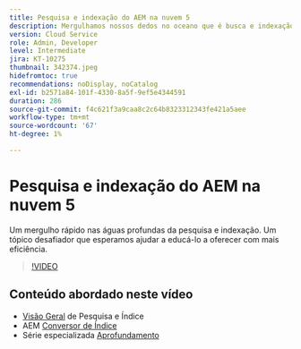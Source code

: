 ```yaml
---
title: Pesquisa e indexação do AEM na nuvem 5
description: Mergulhamos nossos dedos no oceano que é busca e indexação
version: Cloud Service
role: Admin, Developer
level: Intermediate
jira: KT-10275
thumbnail: 342374.jpeg
hidefromtoc: true
recommendations: noDisplay, noCatalog
exl-id: b2571a84-101f-4330-8a5f-9ef5e4344591
duration: 286
source-git-commit: f4c621f3a9caa8c2c64b8323312343fe421a5aee
workflow-type: tm+mt
source-wordcount: '67'
ht-degree: 1%

---
```


# Pesquisa e indexação do AEM na nuvem 5

Um mergulho rápido nas águas profundas da pesquisa e indexação. Um tópico desafiador que esperamos ajudar a educá-lo a oferecer com mais eficiência.

>[!VIDEO](https://video.tv.adobe.com/v/342374?quality=12&learn=on)

## Conteúdo abordado neste vídeo

+ [Visão Geral](https://experienceleague.adobe.com/docs/experience-manager-cloud-service/content/operations/indexing.html?lang=pt-BR) de Pesquisa e Índice
+ AEM [Conversor de Índice](https://experienceleague.adobe.com/docs/experience-manager-cloud-service/content/migration-journey/refactoring-tools/index-converter.html)
+ Série especializada [Aprofundamento](../../../cloud-service/migration/moving-to-aem-as-a-cloud-service/search-and-indexing.md)
